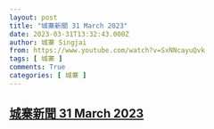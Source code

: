 ```yaml
---
layout: post
title: "城寨新聞 31 March 2023"
date: 2023-03-31T13:32:43.000Z
author: 城寨 Singjai
from: https://www.youtube.com/watch?v=SxNNcayuQvk
tags: [ 城寨 ]
comments: True
categories: [ 城寨 ]
---
```

<!--1680269563000-->
[城寨新聞 31 March 2023](https://www.youtube.com/watch?v=SxNNcayuQvk)
------

<div>

</div>
